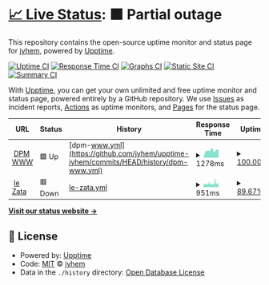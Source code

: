 # [📈 Live Status](https://demo.upptime.js.org): <!--live status--> **🟧 Partial outage**

This repository contains the open-source uptime monitor and status page for [jyhem](https://demo.upptime.js.org), powered by [Upptime](https://github.com/upptime/upptime).

[![Uptime CI](https://github.com/jyhem/upptime-jyhem/workflows/Uptime%20CI/badge.svg)](https://github.com/jyhem/upptime-jyhem/actions?query=workflow%3A%22Uptime+CI%22)
[![Response Time CI](https://github.com/jyhem/upptime-jyhem/workflows/Response%20Time%20CI/badge.svg)](https://github.com/jyhem/upptime-jyhem/actions?query=workflow%3A%22Response+Time+CI%22)
[![Graphs CI](https://github.com/jyhem/upptime-jyhem/workflows/Graphs%20CI/badge.svg)](https://github.com/jyhem/upptime-jyhem/actions?query=workflow%3A%22Graphs+CI%22)
[![Static Site CI](https://github.com/jyhem/upptime-jyhem/workflows/Static%20Site%20CI/badge.svg)](https://github.com/jyhem/upptime-jyhem/actions?query=workflow%3A%22Static+Site+CI%22)
[![Summary CI](https://github.com/jyhem/upptime-jyhem/workflows/Summary%20CI/badge.svg)](https://github.com/jyhem/upptime-jyhem/actions?query=workflow%3A%22Summary+CI%22)

With [Upptime](https://upptime.js.org), you can get your own unlimited and free uptime monitor and status page, powered entirely by a GitHub repository. We use [Issues](https://github.com/jyhem/upptime-jyhem/issues) as incident reports, [Actions](https://github.com/jyhem/upptime-jyhem/actions) as uptime monitors, and [Pages](https://demo.upptime.js.org) for the status page.

<!--start: status pages-->
<!-- This summary is generated by Upptime (https://github.com/upptime/upptime) -->
<!-- Do not edit this manually, your changes will be overwritten -->
<!-- prettier-ignore -->
| URL | Status | History | Response Time | Uptime |
| --- | ------ | ------- | ------------- | ------ |
| <img alt="" src="https://icons.duckduckgo.com/ip3/dpm.univ-grenoble-alpes.fr.ico" height="13"> [DPM WWW](https://dpm.univ-grenoble-alpes.fr) | 🟩 Up | [dpm-www.yml](https://github.com/jyhem/upptime-jyhem/commits/HEAD/history/dpm-www.yml) | <details><summary><img alt="Response time graph" src="./graphs/dpm-www/response-time-week.png" height="20"> 1278ms</summary><br><a href="https://jyhem.github.io/upptime-jyhem/history/dpm-www"><img alt="Response time 1204" src="https://img.shields.io/endpoint?url=https%3A%2F%2Fraw.githubusercontent.com%2Fjyhem%2Fupptime-jyhem%2FHEAD%2Fapi%2Fdpm-www%2Fresponse-time.json"></a><br><a href="https://jyhem.github.io/upptime-jyhem/history/dpm-www"><img alt="24-hour response time 1353" src="https://img.shields.io/endpoint?url=https%3A%2F%2Fraw.githubusercontent.com%2Fjyhem%2Fupptime-jyhem%2FHEAD%2Fapi%2Fdpm-www%2Fresponse-time-day.json"></a><br><a href="https://jyhem.github.io/upptime-jyhem/history/dpm-www"><img alt="7-day response time 1278" src="https://img.shields.io/endpoint?url=https%3A%2F%2Fraw.githubusercontent.com%2Fjyhem%2Fupptime-jyhem%2FHEAD%2Fapi%2Fdpm-www%2Fresponse-time-week.json"></a><br><a href="https://jyhem.github.io/upptime-jyhem/history/dpm-www"><img alt="30-day response time 1321" src="https://img.shields.io/endpoint?url=https%3A%2F%2Fraw.githubusercontent.com%2Fjyhem%2Fupptime-jyhem%2FHEAD%2Fapi%2Fdpm-www%2Fresponse-time-month.json"></a><br><a href="https://jyhem.github.io/upptime-jyhem/history/dpm-www"><img alt="1-year response time 1212" src="https://img.shields.io/endpoint?url=https%3A%2F%2Fraw.githubusercontent.com%2Fjyhem%2Fupptime-jyhem%2FHEAD%2Fapi%2Fdpm-www%2Fresponse-time-year.json"></a></details> | <details><summary><a href="https://jyhem.github.io/upptime-jyhem/history/dpm-www">100.00%</a></summary><a href="https://jyhem.github.io/upptime-jyhem/history/dpm-www"><img alt="All-time uptime 99.92%" src="https://img.shields.io/endpoint?url=https%3A%2F%2Fraw.githubusercontent.com%2Fjyhem%2Fupptime-jyhem%2FHEAD%2Fapi%2Fdpm-www%2Fuptime.json"></a><br><a href="https://jyhem.github.io/upptime-jyhem/history/dpm-www"><img alt="24-hour uptime 100.00%" src="https://img.shields.io/endpoint?url=https%3A%2F%2Fraw.githubusercontent.com%2Fjyhem%2Fupptime-jyhem%2FHEAD%2Fapi%2Fdpm-www%2Fuptime-day.json"></a><br><a href="https://jyhem.github.io/upptime-jyhem/history/dpm-www"><img alt="7-day uptime 100.00%" src="https://img.shields.io/endpoint?url=https%3A%2F%2Fraw.githubusercontent.com%2Fjyhem%2Fupptime-jyhem%2FHEAD%2Fapi%2Fdpm-www%2Fuptime-week.json"></a><br><a href="https://jyhem.github.io/upptime-jyhem/history/dpm-www"><img alt="30-day uptime 100.00%" src="https://img.shields.io/endpoint?url=https%3A%2F%2Fraw.githubusercontent.com%2Fjyhem%2Fupptime-jyhem%2FHEAD%2Fapi%2Fdpm-www%2Fuptime-month.json"></a><br><a href="https://jyhem.github.io/upptime-jyhem/history/dpm-www"><img alt="1-year uptime 99.88%" src="https://img.shields.io/endpoint?url=https%3A%2F%2Fraw.githubusercontent.com%2Fjyhem%2Fupptime-jyhem%2FHEAD%2Fapi%2Fdpm-www%2Fuptime-year.json"></a></details>
| <img alt="" src="https://icons.duckduckgo.com/ip3/zata.free.fr.ico" height="13"> [le Zata](http://zata.free.fr) | 🟥 Down | [le-zata.yml](https://github.com/jyhem/upptime-jyhem/commits/HEAD/history/le-zata.yml) | <details><summary><img alt="Response time graph" src="./graphs/le-zata/response-time-week.png" height="20"> 951ms</summary><br><a href="https://jyhem.github.io/upptime-jyhem/history/le-zata"><img alt="Response time 993" src="https://img.shields.io/endpoint?url=https%3A%2F%2Fraw.githubusercontent.com%2Fjyhem%2Fupptime-jyhem%2FHEAD%2Fapi%2Fle-zata%2Fresponse-time.json"></a><br><a href="https://jyhem.github.io/upptime-jyhem/history/le-zata"><img alt="24-hour response time 883" src="https://img.shields.io/endpoint?url=https%3A%2F%2Fraw.githubusercontent.com%2Fjyhem%2Fupptime-jyhem%2FHEAD%2Fapi%2Fle-zata%2Fresponse-time-day.json"></a><br><a href="https://jyhem.github.io/upptime-jyhem/history/le-zata"><img alt="7-day response time 951" src="https://img.shields.io/endpoint?url=https%3A%2F%2Fraw.githubusercontent.com%2Fjyhem%2Fupptime-jyhem%2FHEAD%2Fapi%2Fle-zata%2Fresponse-time-week.json"></a><br><a href="https://jyhem.github.io/upptime-jyhem/history/le-zata"><img alt="30-day response time 1030" src="https://img.shields.io/endpoint?url=https%3A%2F%2Fraw.githubusercontent.com%2Fjyhem%2Fupptime-jyhem%2FHEAD%2Fapi%2Fle-zata%2Fresponse-time-month.json"></a><br><a href="https://jyhem.github.io/upptime-jyhem/history/le-zata"><img alt="1-year response time 1002" src="https://img.shields.io/endpoint?url=https%3A%2F%2Fraw.githubusercontent.com%2Fjyhem%2Fupptime-jyhem%2FHEAD%2Fapi%2Fle-zata%2Fresponse-time-year.json"></a></details> | <details><summary><a href="https://jyhem.github.io/upptime-jyhem/history/le-zata">89.67%</a></summary><a href="https://jyhem.github.io/upptime-jyhem/history/le-zata"><img alt="All-time uptime 99.83%" src="https://img.shields.io/endpoint?url=https%3A%2F%2Fraw.githubusercontent.com%2Fjyhem%2Fupptime-jyhem%2FHEAD%2Fapi%2Fle-zata%2Fuptime.json"></a><br><a href="https://jyhem.github.io/upptime-jyhem/history/le-zata"><img alt="24-hour uptime 86.44%" src="https://img.shields.io/endpoint?url=https%3A%2F%2Fraw.githubusercontent.com%2Fjyhem%2Fupptime-jyhem%2FHEAD%2Fapi%2Fle-zata%2Fuptime-day.json"></a><br><a href="https://jyhem.github.io/upptime-jyhem/history/le-zata"><img alt="7-day uptime 89.67%" src="https://img.shields.io/endpoint?url=https%3A%2F%2Fraw.githubusercontent.com%2Fjyhem%2Fupptime-jyhem%2FHEAD%2Fapi%2Fle-zata%2Fuptime-week.json"></a><br><a href="https://jyhem.github.io/upptime-jyhem/history/le-zata"><img alt="30-day uptime 91.71%" src="https://img.shields.io/endpoint?url=https%3A%2F%2Fraw.githubusercontent.com%2Fjyhem%2Fupptime-jyhem%2FHEAD%2Fapi%2Fle-zata%2Fuptime-month.json"></a><br><a href="https://jyhem.github.io/upptime-jyhem/history/le-zata"><img alt="1-year uptime 99.31%" src="https://img.shields.io/endpoint?url=https%3A%2F%2Fraw.githubusercontent.com%2Fjyhem%2Fupptime-jyhem%2FHEAD%2Fapi%2Fle-zata%2Fuptime-year.json"></a></details>

<!--end: status pages-->

[**Visit our status website →**](https://demo.upptime.js.org)

## 📄 License

- Powered by: [Upptime](https://github.com/upptime/upptime)
- Code: [MIT](./LICENSE) © [jyhem](https://demo.upptime.js.org)
- Data in the `./history` directory: [Open Database License](https://opendatacommons.org/licenses/odbl/1-0/)
